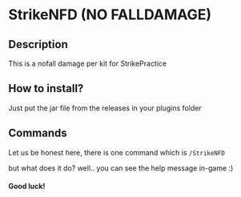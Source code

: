 # StrikeNFD (NO FALLDAMAGE)

## Description
This is a nofall damage per kit for StrikePractice
## How to install?
Just put the jar file from the releases in your plugins folder
## Commands
Let us be honest here, there is one command which is
`/StrikeNFD`

but what does it do? 
well.. you can see the help message in-game :)

#### Good luck!